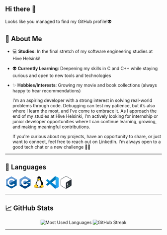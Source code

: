 ## Hi there 👋
Looks like you managed to find my GitHub profile!👽

## 🌟 About Me

- 💻 **Studies**: In the final stretch of my software engineering studies at Hive Helsinki!
- 👽 **Currently Learning**: Deepening my skills in C and C++ while staying curious and open to new tools and technologies
- ✨ **Hobbies/Interests**: Growing my movie and book collections (always happy to hear recommendations)

  I'm an aspiring developer with a strong interest in solving real-world problems through code. Debugging can test my patience, but it’s also where I learn the most, and I’ve come to embrace it. As I approach the end of my studies at Hive Helsinki, I’m   actively looking for internship or junior developer opportunities where I can continue learning, growing, and making meaningful contributions.

  If you're curious about my projects, have an opportunity to share, or just want to connect, feel free to reach out on LinkedIn. I'm always open to a good tech chat or a new challenge 👩‍🚀

---

## 🔧 Languages 

<div align="left">
  <img src="https://github.com/devicons/devicon/blob/master/icons/c/c-original.svg" title="C" **alt="C" width="40" height="40"/>
  <img src="https://github.com/devicons/devicon/blob/master/icons/cplusplus/cplusplus-original.svg" title="C" **alt="C" width="40" height="40"/>
  <img src="https://github.com/devicons/devicon/blob/master/icons/linux/linux-original.svg" title="C" **alt="C" width="40" height="40"/>
  <img src="https://github.com/devicons/devicon/blob/master/icons/vscode/vscode-original.svg" title="C" **alt="C" width="40" height="40"/>
  <img src="https://github.com/devicons/devicon/blob/master/icons/bash/bash-original.svg" title="Bash" **alt="Bash" width="40" height="40"/>
</div>

---

## 📈 GitHub Stats

<div align="center">
  <img src="https://github-readme-stats.vercel.app/api/top-langs/?username=staskine&layout=compact&theme=tokyonight" alt="Most Used Languages" />
  <img src="https://github-readme-streak-stats.herokuapp.com/?user=staskine&theme=tokyonight&card_width=350" alt="GitHub Streak" />
</div>

---







